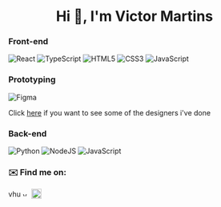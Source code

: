 <h1 align="center">Hi 👋, I'm Victor Martins</h1>

### Front-end
 ![React](https://img.shields.io/badge/react-%2320232a.svg?style=for-the-badge&logo=react&logoColor=%2361DAFB) 
![TypeScript](https://img.shields.io/badge/typescript-%23007ACC.svg?style=for-the-badge&logo=typescript&logoColor=white)
![HTML5](https://img.shields.io/badge/html5-%23E34F26.svg?style=for-the-badge&logo=html5&logoColor=white) ![CSS3](https://img.shields.io/badge/css3-%231572B6.svg?style=for-the-badge&logo=css3&logoColor=white)
![JavaScript](https://img.shields.io/badge/javascript-%23323330.svg?style=for-the-badge&logo=javascript&logoColor=%23F7DF1E) 

### Prototyping
![Figma](https://img.shields.io/badge/figma-%23F24E1E.svg?style=for-the-badge&logo=figma&logoColor=white)
<p>Click <a href="https://www.figma.com/file/wbFJotbNOxeJb08HIdYwWt/Portf%C3%B3lio?node-id=0%3A1" target="blank">here</a> if you want to see some of the designers i've done</p>
 
### Back-end
![Python](https://img.shields.io/badge/python-3670A0?style=for-the-badge&logo=python&logoColor=ffdd54)
![NodeJS](https://img.shields.io/badge/node.js-6DA55F?style=for-the-badge&logo=node.js&logoColor=white)
![JavaScript](https://img.shields.io/badge/javascript-%23323330.svg?style=for-the-badge&logo=javascript&logoColor=%23F7DF1E)

### ✉️ Find me on:

<p align="left">
<a href="https://linkedin.com/in/vhugomartins" target="blank"><img align="center" src="https://raw.githubusercontent.com/rahuldkjain/github-profile-readme-generator/master/src/images/icons/Social/linked-in-alt.svg" alt="vhugomartins" height="15" width="25" /></a>
<a href="mailto:vhmartins.contato@gmail.com" target="blank"><img align="center" src="https://upload.wikimedia.org/wikipedia/commons/thumb/7/7e/Gmail_icon_%282020%29.svg/512px-Gmail_icon_%282020%29.svg.png" alt="vhmartins.contato" height="10" width="13" /></a>
<a href="https://www.figma.com/file/wbFJotbNOxeJb08HIdYwWt/Portf%C3%B3lio?node-id=0%3A1" target="blank"><img align="center" src="https://cdn-icons-png.flaticon.com/512/5968/5968705.png" alt="VictorHugoMartins" height="20" width="20" /></a>
</p>
